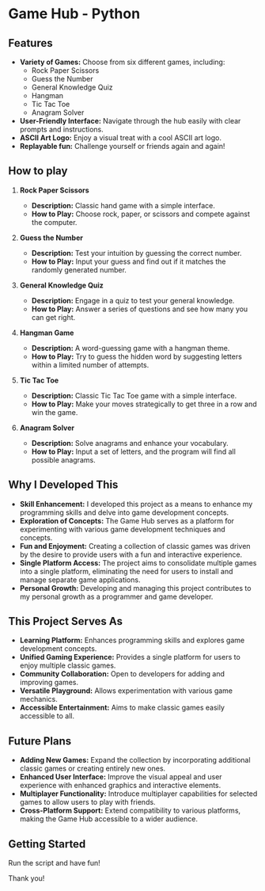 <!-- Game Hub README -->

# Game Hub - Python


## Features

- **Variety of Games:** Choose from six different games, including:
  - Rock Paper Scissors
  - Guess the Number
  - General Knowledge Quiz
  - Hangman
  - Tic Tac Toe
  - Anagram Solver
- **User-Friendly Interface:** Navigate through the hub easily with clear prompts and instructions.
- **ASCII Art Logo:** Enjoy a visual treat with a cool ASCII art logo.
- **Replayable fun:** Challenge yourself or friends again and again!

## How to play

1. **Rock Paper Scissors**
   - **Description:** Classic hand game with a simple interface.
   - **How to Play:** Choose rock, paper, or scissors and compete against the computer.

2. **Guess the Number**
   - **Description:** Test your intuition by guessing the correct number.
   - **How to Play:** Input your guess and find out if it matches the randomly generated number.

3. **General Knowledge Quiz**
   - **Description:** Engage in a quiz to test your general knowledge.
   - **How to Play:** Answer a series of questions and see how many you can get right.

4. **Hangman Game**
   - **Description:** A word-guessing game with a hangman theme.
   - **How to Play:** Try to guess the hidden word by suggesting letters within a limited number of attempts.

5. **Tic Tac Toe**
   - **Description:** Classic Tic Tac Toe game with a simple interface.
   - **How to Play:** Make your moves strategically to get three in a row and win the game.

6. **Anagram Solver**
   - **Description:** Solve anagrams and enhance your vocabulary.
   - **How to Play:** Input a set of letters, and the program will find all possible anagrams.

## Why I Developed This

- **Skill Enhancement:** I developed this project as a means to enhance my programming skills and delve into game development concepts.
- **Exploration of Concepts:** The Game Hub serves as a platform for experimenting with various game development techniques and concepts.
- **Fun and Enjoyment:** Creating a collection of classic games was driven by the desire to provide users with a fun and interactive experience.
- **Single Platform Access:** The project aims to consolidate multiple games into a single platform, eliminating the need for users to install and manage separate game applications.
- **Personal Growth:** Developing and managing this project contributes to my personal growth as a programmer and game developer.

## This Project Serves As

- **Learning Platform:** Enhances programming skills and explores game development concepts.
- **Unified Gaming Experience:** Provides a single platform for users to enjoy multiple classic games.
- **Community Collaboration:** Open to developers for adding and improving games.
- **Versatile Playground:** Allows experimentation with various game mechanics.
- **Accessible Entertainment:** Aims to make classic games easily accessible to all.

## Future Plans

- **Adding New Games:** Expand the collection by incorporating additional classic games or creating entirely new ones.
- **Enhanced User Interface:** Improve the visual appeal and user experience with enhanced graphics and interactive elements.
- **Multiplayer Functionality:** Introduce multiplayer capabilities for selected games to allow users to play with friends.
- **Cross-Platform Support:** Extend compatibility to various platforms, making the Game Hub accessible to a wider audience.

## Getting Started


Run the script and have fun!

Thank you!

